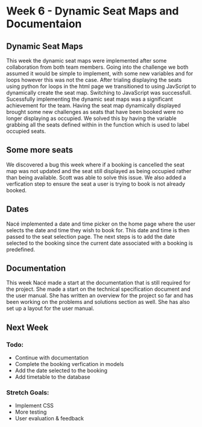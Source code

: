 # Week 6 - Dynamic Seat Maps and Documentaion

## Dynamic Seat Maps
This week the dynamic seat maps were implemented after some collaboration from both team members. Going into the challenge we both assumed it would be simple to implement, with some new variables and for loops however this was not the case. After trialing displaying the seats using python for loops in the html page we transitioned to using JavScript to dynamically create the seat map. Switching to JavaScript was successfull. Sucessfully implementing the dynamic seat maps was a significant achievement for the team. Having the seat map dynamically displayed brought some new challenges as seats that have been booked were no longer displaying as occupied. We solved this by having the variable grabbing all the seats defined within in the function which is used to label occupied seats.

## Some more seats
We discovered a bug this week where if a booking is cancelled the seat map was not updated and the seat still displayed as being occupied rather than being available. Scott was able to solve this issue. We also added a verfication step to ensure the seat a user is trying to book is not already booked. 

## Dates
Nacé implemented a date and time picker on the home page where the user selects the date and time they wish to book for. This date and time is then passed to the seat selection page. The next steps is to add the date selected to the booking since the current date associated with a booking is predefined.

## Documentation
This week Nacé made a start at the documentation that is still required for the project. She made a start on the technical specification document and the user manual. She has written an overview for the project so far and has been working on the problems and solutions section as well. She has also set up a layout for the user manual.

## Next Week
### Todo:
* Continue with documentation
* Complete the booking verfication in models 
* Add the date selected to the booking
* Add timetable to the database

### Stretch Goals:
* Implement CSS
* More testing
* User evaluation & feedback